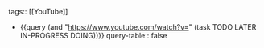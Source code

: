 tags:: [[YouTube]]

- {{query (and "https://www.youtube.com/watch?v=" (task TODO LATER IN-PROGRESS DOING))}}
  query-table:: false